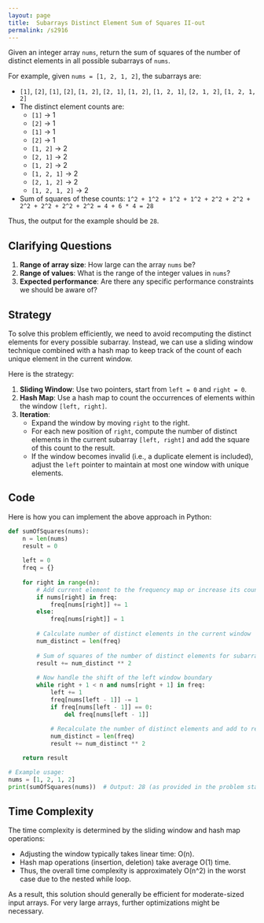 ```yaml
---
layout: page
title:  Subarrays Distinct Element Sum of Squares II-out
permalink: /s2916
---
```


Given an integer array `nums`, return the sum of squares of the number of distinct elements in all possible subarrays of `nums`.

For example, given `nums = [1, 2, 1, 2]`, the subarrays are:
- `[1]`, `[2]`, `[1]`, `[2]`, `[1, 2]`, `[2, 1]`, `[1, 2]`, `[1, 2, 1]`, `[2, 1, 2]`, `[1, 2, 1, 2]`
- The distinct element counts are:
  - `[1]` -> 1
  - `[2]` -> 1
  - `[1]` -> 1
  - `[2]` -> 1
  - `[1, 2]` -> 2
  - `[2, 1]` -> 2
  - `[1, 2]` -> 2
  - `[1, 2, 1]` -> 2
  - `[2, 1, 2]` -> 2
  - `[1, 2, 1, 2]` -> 2
- Sum of squares of these counts: `1^2 + 1^2 + 1^2 + 1^2 + 2^2 + 2^2 + 2^2 + 2^2 + 2^2 + 2^2 = 4 + 6 * 4 = 28`

Thus, the output for the example should be `28`.

## Clarifying Questions

1. **Range of array size**: How large can the array `nums` be?
2. **Range of values**: What is the range of the integer values in `nums`?
3. **Expected performance**: Are there any specific performance constraints we should be aware of?

## Strategy

To solve this problem efficiently, we need to avoid recomputing the distinct elements for every possible subarray. Instead, we can use a sliding window technique combined with a hash map to keep track of the count of each unique element in the current window.

Here is the strategy:
1. **Sliding Window**: Use two pointers, start from `left = 0` and `right = 0`.
2. **Hash Map**: Use a hash map to count the occurrences of elements within the window `[left, right]`.
3. **Iteration**:
    - Expand the window by moving `right` to the right.
    - For each new position of `right`, compute the number of distinct elements in the current subarray `[left, right]` and add the square of this count to the result.
    - If the window becomes invalid (i.e., a duplicate element is included), adjust the `left` pointer to maintain at most one window with unique elements.
    
## Code

Here is how you can implement the above approach in Python:

```python
def sumOfSquares(nums):
    n = len(nums)
    result = 0
    
    left = 0
    freq = {}
    
    for right in range(n):
        # Add current element to the frequency map or increase its count
        if nums[right] in freq:
            freq[nums[right]] += 1
        else:
            freq[nums[right]] = 1
        
        # Calculate number of distinct elements in the current window
        num_distinct = len(freq)
        
        # Sum of squares of the number of distinct elements for subarrays ending at 'right'
        result += num_distinct ** 2
        
        # Now handle the shift of the left window boundary
        while right + 1 < n and nums[right + 1] in freq:
            left += 1
            freq[nums[left - 1]] -= 1
            if freq[nums[left - 1]] == 0:
                del freq[nums[left - 1]]
            
            # Recalculate the number of distinct elements and add to result
            num_distinct = len(freq)
            result += num_distinct ** 2

    return result

# Example usage:
nums = [1, 2, 1, 2]
print(sumOfSquares(nums))  # Output: 28 (as provided in the problem statement)
```

## Time Complexity

The time complexity is determined by the sliding window and hash map operations:
- Adjusting the window typically takes linear time: O(n).
- Hash map operations (insertion, deletion) take average O(1) time.
- Thus, the overall time complexity is approximately O(n^2) in the worst case due to the nested while loop.

As a result, this solution should generally be efficient for moderate-sized input arrays. For very large arrays, further optimizations might be necessary.